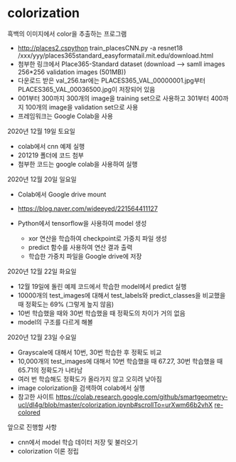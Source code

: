 # colorization
흑백의 이미지에서 color을 추출하는 프로그램

- http://places2.cspython train_placesCNN.py -a resnet18 /xxx/yyy/places365standard_easyformatail.mit.edu/download.html
- 첨부한 링크에서 Place365-Standard dataset (download --> samll images 256*256 validation images (501MB))
- 다운로드 받은 val_256.tar에는 PLACES365_VAL_00000001.jpg부터 PLACES365_VAL_00036500.jpg이 저장되어 있음
- 001부터 300까지 300개의 image을 training set으로 사용하고 301부터 400까지 100개의 image을 validation set으로 사용
- 프레임워크는 Google Colab을 사용

2020년 12월 19일 토요일
- colab에서 cnn 예제 실행
- 201219 폴더에 코드 첨부
- 첨부한 코드는 google colab을 사용하여 실행

2020년 12월 20일 일요일
- Colab에서 Google drive mount
- https://blog.naver.com/wideeyed/221564411127

- Python에서 tensorflow을 사용하여 model 생성
  - xor 연산을 학습하여 checkpoint로 가중치 파일 생성
  - predict 함수를 사용하여 연산 결과 출력
  - 학습한 가중치 파일을 Google drive에 저장 

2020년 12월 22일 화요일
- 12월 19일에 돌린 예제 코드에서 학습한 model에서 predict 실행
- 10000개의 test_images에 대해서 test_labels와 predict_classes을 비교했을 때 정확도는 69% (그렇게 높지 않음)
- 10번 학습했을 때와 30번 학습했을 때 정확도의 차이가 거의 없음
- model의 구조를 다르게 해볼 

2020년 12월 23일 수요일
- Grayscale에 대해서 10번, 30번 학습한 후 정확도 비교
- 10,000개의 test_images에 대해서 10번 학습했을 때 67.27, 30번 학습했을 때 65.71의 정확도가 나타남
- 여러 번 학습해도 정확도가 올라가지 않고 오히려 낮아짐
- image colorization을 검색하여 colab에서 실행
- 참고한 사이트 https://colab.research.google.com/github/smartgeometry-ucl/dl4g/blob/master/colorization.ipynb#scrollTo=urXwm66b2vhX
[re-colored](./201223/re-colored.png)


앞으로 진행할 사항
  - cnn에서 model 학습 데이터 저장 및 불러오기
  - colorization 이론 정립
